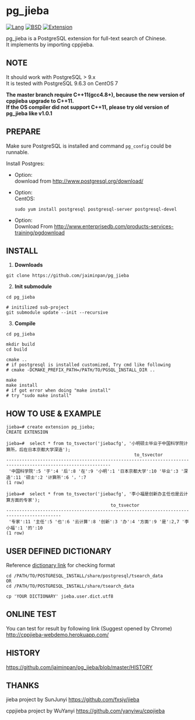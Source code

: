 # pg_jieba
[![Lang](https://img.shields.io/badge/Language-C%2FC%2B%2B-green.svg)]()
[![BSD](https://img.shields.io/badge/License-BSD-green.svg)]()
[![Extension](https://img.shields.io/badge/Extension-PostgreSQL-green.svg)]()

pg_jieba is a PostgreSQL extension for full-text search of Chinese.  
It implements by importing cppjieba.  

## NOTE
It should work with PostgreSQL > 9.x  
It is tested with PostgreSQL 9.6.3 on CentOS 7  

**The master branch require C++11(gcc4.8+), because the new version of cppjieba upgrade to C++11.**  
**If the OS compiler did not support C++11, please try old version of pg_jieba like v1.0.1**


PREPARE
-------
Make sure PostgreSQL is installed and command `pg_config` could be runnable.   
  
Install Postgres:  

* Option:  
  download from http://www.postgresql.org/download/

* Option:  
  CentOS: 

  ```
  sudo yum install postgresql postgresql-server postgresql-devel
  ```
* Option:  
  Download From http://www.enterprisedb.com/products-services-training/pgdownload


INSTALL
-------

1. **Downloads**

  ```
  git clone https://github.com/jaiminpan/pg_jieba
  ```

2. **Init submodule**
  ```
  cd pg_jieba

  # initilized sub-project
  git submodule update --init --recursive
  ```

3. **Compile**
  
  ```
  cd pg_jieba

  mkdir build
  cd build

  cmake ..
  # if postgresql is installed customized, Try cmd like following  
  # cmake -DCMAKE_PREFIX_PATH=/PATH/TO/PGSQL_INSTALL_DIR ..

  make
  make install 
  # if got error when doing "make install"
  # try "sudo make install"
  ```

HOW TO USE & EXAMPLE
-------

  ```
  jieba=# create extension pg_jieba;
  CREATE EXTENSION

  jieba=#  select * from to_tsvector('jiebacfg', '小明硕士毕业于中国科学院计算所，后在日本京都大学深造');
                                                   to_tsvector
  --------------------------------------------------------------------------------------------------------------
   '中国科学院':5 '于':4 '后':8 '在':9 '小明':1 '日本京都大学':10 '毕业':3 '深造':11 '硕士':2 '计算所':6 '，':7
  (1 row)

  jieba=#  select * from to_tsvector('jiebacfg', '李小福是创新办主任也是云计算方面的专家');
                                          to_tsvector
  -------------------------------------------------------------------------------------------
   '专家':11 '主任':5 '也':6 '云计算':8 '创新':3 '办':4 '方面':9 '是':2,7 '李小福':1 '的':10
  (1 row)
  ```

## USER DEFINED DICTIONARY
Reference [dictionary link](https://github.com/jaiminpan/pg_jieba/tree/master/dict/jieba.user.dict.utf8
) for checking format

  ```
  cd /PATH/TO/POSTGRESQL_INSTALL/share/postgresql/tsearch_data
  OR
  cd /PATH/TO/POSTGRESQL_INSTALL/share/tsearch_data

  cp 'YOUR DICTIONARY' jieba.user.dict.utf8
  ```

## ONLINE TEST
You can test for result by following link (Suggest opened by Chrome)
http://cppjieba-webdemo.herokuapp.com/

## HISTORY
https://github.com/jaiminpan/pg_jieba/blob/master/HISTORY

## THANKS

jieba project by SunJunyi
https://github.com/fxsjy/jieba

cppjieba project by WuYanyi
https://github.com/yanyiwu/cppjieba

